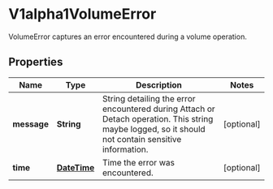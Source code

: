 

# V1alpha1VolumeError

VolumeError captures an error encountered during a volume operation.
## Properties

Name | Type | Description | Notes
------------ | ------------- | ------------- | -------------
**message** | **String** | String detailing the error encountered during Attach or Detach operation. This string maybe logged, so it should not contain sensitive information. |  [optional]
**time** | [**DateTime**](DateTime.md) | Time the error was encountered. |  [optional]



